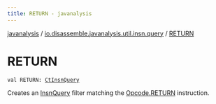```yaml
---
title: RETURN - javanalysis
---
```


[javanalysis](../index.html) / [io.disassemble.javanalysis.util.insn.query](index.html) / [RETURN](./-r-e-t-u-r-n.html)

# RETURN

`val RETURN: `[`CtInsnQuery`](-ct-insn-query/index.html)

Creates an [InsnQuery](-insn-query/index.html) filter matching the [Opcode.RETURN](#) instruction.

